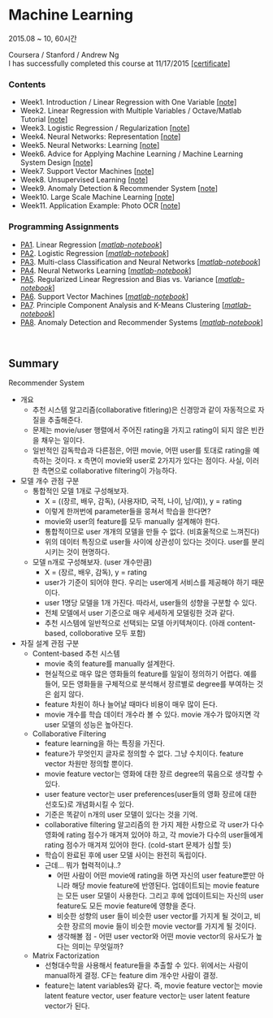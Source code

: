 # Machine Learning

2015.08 ~ 10, 60시간 <br>

Coursera / Stanford / Andrew Ng <br>
I has successfully completed this course at 11/17/2015 [[certificate]](https://github.com/gritmind/review/blob/master/media/class/machine-learning-coursera/certificate.pdf) <br>


### Contents
* Week1. Introduction / Linear Regression with One Variable [[note]](https://1drv.ms/w/s!AllPqyV9kKUrhC1Tuaq4TIgOezWy)
* Week2. Linear Regression with Multiple Variables / Octave/Matlab Tutorial [[note]](https://1drv.ms/w/s!AllPqyV9kKUrhC4_nRMMtR-JurqM)
* Week3. Logistic Regression / Regularization [[note]](https://1drv.ms/w/s!AllPqyV9kKUrhDpL4wwNVl9yrF-x)
* Week4. Neural Networks: Representation [[note]](https://1drv.ms/w/s!AllPqyV9kKUrhFKWcdnz2_WNLbK1)
* Week5. Neural Networks: Learning [[note]](https://1drv.ms/w/s!AllPqyV9kKUrhFk9ZEv8tzfBYWFM)
* Week6. Advice for Applying Machine Learning / Machine Learning System Design [[note]](https://1drv.ms/w/s!AllPqyV9kKUrhGH9hALxltRYZvCG)
* Week7. Support Vector Machines [[note](https://1drv.ms/w/s!AllPqyV9kKUrj11mEgwhkkwMp6_C)]
* Week8. Unsupervised Learning [[note](https://1drv.ms/w/s!AllPqyV9kKUrj2RwgChGdjLW3ABW)]
* Week9. Anomaly Detection & Recommender System [[note](https://1drv.ms/w/s!AllPqyV9kKUrkFDeNRj5Zpm1tLln)]
* Week10. Large Scale Machine Learning [[note](https://1drv.ms/w/s!AllPqyV9kKUrkFtcA1F2CmQY6DxL)]
* Week11. Application Example: Photo OCR [[note](https://1drv.ms/w/s!AllPqyV9kKUrkFyu6S_wnB7ci_-G)]


### Programming Assignments
* [PA1](https://github.com/gritmind/review/tree/master/media/class/machine-learning-coursera/assignments/1-linear-regression). Linear Regression [[*matlab-notebook*](https://1drv.ms/w/s!AllPqyV9kKUrhDsHH0NRJdbzudzc)]
* [PA2](https://github.com/gritmind/review/tree/master/media/class/machine-learning-coursera/assignments/2-logistic-regression). Logistic Regression [[*matlab-notebook*](https://1drv.ms/w/s!AllPqyV9kKUrhDyzsn-a_tK_rJvd)]
* [PA3](https://github.com/gritmind/review/tree/master/media/class/machine-learning-coursera/assignments/3-multi-class-classification-and-neural-networks). Multi-class Classification and Neural Networks [[*matlab-notebook*]](https://1drv.ms/w/s!AllPqyV9kKUrhFFmDyBqz8kDBPic)
* [PA4](https://github.com/gritmind/review/tree/master/media/class/machine-learning-coursera/assignments/4-neural-networks-learning). Neural Networks Learning [[*matlab-notebook*]](https://onedrive.live.com/view.aspx?resid=2BA5907D25AB4F59!600&ithint=file%2cdocx&app=Word&authkey=!ANzlLu3om1tLAgE)
* [PA5](https://github.com/gritmind/review/tree/master/media/class/machine-learning-coursera/assignments/5-Regularized-Linear-Regression-and-Bias-vs-Variance). Regularized Linear Regression and Bias vs. Variance [[*matlab-notebook*]](https://1drv.ms/w/s!AllPqyV9kKUrhGDkzE1z7koyqZii)
* [PA6](https://github.com/gritmind/review/tree/master/media/class/machine-learning-coursera/assignments/6-support-vector-machines). Support Vector Machines [[*matlab-notebook*](https://1drv.ms/w/s!AllPqyV9kKUrj2U13U88HZpbbBDv)]
* [PA7](https://github.com/gritmind/review/tree/master/media/class/machine-learning-coursera/assignments/7-PCA-and-K-means). Principle Component Analysis and K-Means Clustering [[*matlab-notebook*](https://1drv.ms/w/s!AllPqyV9kKUrj2hWHCEfERwBVfP7)]
* [PA8](https://github.com/gritmind/review/tree/master/media/class/machine-learning-coursera/assignments/8-anomaly-and-recommender). Anomaly Detection and Recommender Systems [[*matlab-notebook*](https://1drv.ms/w/s!AllPqyV9kKUrkFFhy_tUeYt9ZiqK)]

<br>

## Summary

Recommender System

* 개요
   * 추천 시스템 알고리즘(collaborative fitlering)은 신경망과 같이 자동적으로 자질을 추출해준다.
   * 문제는 movie/user 행렬에서 주어진 rating을 가지고 rating이 되지 않은 빈칸을 채우는 일이다.
   * 일반적인 감독학습과 다른점은, 어떤 movie, 어떤 user를 토대로 rating을 예측하는 것이다. x 측면이 movie와 user로 2가지가 있다는 점이다. 사실, 이러한 측면으로 collaborative filtering이 가능하다.
* 모델 개수 관점 구분
   * 통합적인 모델 1개로 구성해보자.
      * X = ((장르, 배우, 감독), (사용자ID, 국적, 나이, 남/여)), y = rating
      * 이렇게 한꺼번에 parameter들을 뭉쳐서 학습을 한다면?
      * movie와 user의 feature를 모두 manually 설계해야 한다.
      * 통합적이므로 user 개개의 모델을 만들 수 없다. (비효울적으로 느껴진다)
      * 위의 데이터 특징으로 user들 사이에 상관성이 있다는 것이다. user를 분리시키는 것이 현명하다.
   * 모델 n개로 구성해보자. (user 개수만큼)
      * X = (장르, 배우, 감독), y = rating
      * user가 기준이 되어야 한다. 우리는 user에게 서비스를 제공해야 하기 때문이다.
      * user 1명당 모델을 1개 가진다. 따라서, user들의 성향을 구분할 수 있다.
      * 전체 모델에서 user 기준으로 매우 세세하게 모델링한 것과 같다.
      * 추천 시스템에 일반적으로 선택되는 모델 아키텍쳐이다. (아래 content-based, colloborative 모두 포함)
* 자질 설계 관점 구분
   * Content-based 추천 시스템
      * movie 축의 feature를 manually 설계한다.
      * 현실적으로 매우 많은 영화들의 feature를 일일이 정의하기 어렵다. 예를 들어, 모든 영화들을 구체적으로 분석해서 장르별로 degree를 부여하는 것은 쉽지 않다.
      * feature 차원이 하나 늘어날 때마다 비용이 매우 많이 든다.
      * movie 개수를 학습 데이터 개수라 볼 수 있다. movie 개수가 많아지면 각 user 모델의 성능은 높아진다.
   * Collaborative Filtering
      * feature learning을 하는 특징을 가진다.
      * feature가 무엇인지 글자로 정의할 수 없다. 그냥 수치이다. feature vector 차원만 정의할 뿐이다.
      * movie feature vector는 영화에 대한 장르 degree의 묶음으로 생각할 수 있다.
      * user feature vector는 user preferences(user들의 영화 장르에 대한 선호도)로 개념화시킬 수 있다.
      * 기준은 똑같이 n개의 user 모델이 있다는 것을 기억.
      * collaborative filtering 알고리즘의 한 가지 제한 사항으로 각 user가 다수 영화에 rating 점수가 매겨져 있어야 하고, 각 movie가 다수의 user들에게 rating 점수가 매겨져 있어야 한다. (cold-start 문제가 심할 듯)
      * 학습이 완료된 후에 user 모델 사이는 완전히 독립이다. 
      * 근데... 뭐가 협력적이냐..?
         * 어떤 사람이 어떤 movie에 rating을 하면 자신의 user feature뿐만 아니라 해당 movie feature에 반영된다. 업데이트되는 movie feature는 모든 user 모델이 사용한다. 그리고 후에 업데이트되는 자신의 user feature도 모든 movie feature에 영향을 준다.
         * 비슷한 성향의 user 들이 비슷한 user vector를 가지게 될 것이고, 비슷한 장르의 movie 들이 비슷한 movie vector를 가지게 될 것이다. 
         * 생각해볼 점 - 어떤 user vector와 어떤 movie vector의 유사도가 높다는 의미는 무엇일까?
   * Matrix Factorization
      * 선형대수학을 사용해서 feature들을 추출할 수 있다. 위에서는 사람이 manual하게 결정. CF는 feature dim 개수만 사람이 결정.
      * feature는 latent variables와 같다. 즉, movie feature vector는 movie latent feature vector, user feature vector는 user latent feature vector가 된다.











